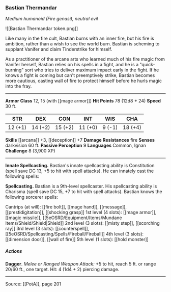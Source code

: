 ### Bastian Thermandar
_Medium humanoid (Fire genasi), neutral evil_

![[Bastian Thermandar token.png]]

Like many in the fire cult, Bastian burns with an inner fire, but his fire is ambition, rather than a wish to see the world burn. Bastian is scheming to supplant Vanifer and claim Tinderstrike for himself.

As a practitioner of the arcane arts who learned much of his fire magic from Vanifer herself, Bastian relies on his spells in a fight, and he is a "quick-burning" sort who tries to deliver maximum impact early in the fight. If he knows a fight is coming but can't preemptively strike, Bastian becomes more cautious, casting wall of fire to protect himself before he hurls magic into the fray.






---

**Armor Class** 12, 15 (with [[mage armor]])
**Hit Points** 78 (12d8 + 24)
**Speed** 30 ft.

| STR     | DEX     | CON     | INT     | WIS     | CHA     |
|---------|---------|---------|---------|---------|---------|
| 12 (+1) | 14 (+2) | 15 (+2) | 11 (+0) | 9 (-1) | 18 (+4) |

**Skills** [[arcana]] +3, [[deception]] +7
**Damage Resistances** fire
**Senses** darkvision 60 ft.
**Passive Perception** 9
**Languages** Common, Ignan
**Challenge** 8 (3,900 XP)

---

**Innate Spellcasting.** Bastian's innate spellcasting ability is Constitution (spell save DC 13, +5 to hit with spell attacks). He can innately cast the following spells:

**Spellcasting.** Bastian is a 9th-level spellcaster. His spellcasting ability is Charisma (spell save DC 15, +7 to hit with spell attacks). Bastian knows the following sorcerer spells:

Cantrips (at will): [[fire bolt]], [[mage hand]], [[message]], [[prestidigitation]], [[shocking grasp]]
1st level (4 slots): [[mage armor]], [[magic missile]], [[5eOSRD/Equipment/Items/Mundane Items/Shield/Shield|Shield]]
2nd level (3 slots): [[misty step]], [[scorching ray]]
3rd level (3 slots): [[counterspell]], [[5eOSRD/Spellcasting/Spells/Fireball/Fireball]]
4th level (3 slots): [[dimension door]], [[wall of fire]]
5th level (1 slots): [[hold monster]]

##### Actions
**Dagger**. _Melee or Ranged Weapon Attack:_ +5 to hit, reach 5 ft. or range 20/60 ft., one target. Hit: 4 (1d4 + 2) piercing damage.


---

Source: [[PotA]], page 201